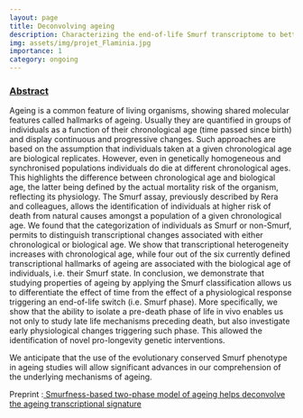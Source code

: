 ```yaml
---
layout: page
title: Deconvolving ageing
description: Characterizing the end-of-life Smurf transcriptome to better understand ageing by deconvolving processes involved in physiological and chronological ageing.
img: assets/img/projet_Flaminia.jpg
importance: 1
category: ongoing
---
```

<h3><u>Abstract</u></h3>
Ageing is a common feature of living organisms, showing shared molecular features called hallmarks of ageing. Usually they are quantified in groups of individuals as a function of their chronological age (time passed since birth) and display continuous and progressive changes. Such approaches are based on the assumption that individuals taken at a given chronological age are biological replicates. However, even in genetically homogeneous and synchronised populations individuals do die at different chronological ages. This highlights the difference between chronological age and biological age, the latter being defined by the actual mortality risk of the organism, reflecting its physiology. The Smurf assay, previously described by Rera and colleagues, allows the identification of individuals at higher risk of death from natural causes amongst a population of a given chronological age. We found that the categorization of individuals as Smurf or non-Smurf, permits to distinguish transcriptional changes associated with either chronological or biological age. We show that transcriptional heterogeneity increases with chronological age, while four out of the six currently defined transcriptional hallmarks of ageing are associated with the biological age of individuals, i.e. their Smurf state. In conclusion, we demonstrate that studying properties of ageing by applying the Smurf classification allows us to differentiate the effect of time from the effect of a physiological response triggering an end-of-life switch (i.e. Smurf phase). More specifically, we show that the ability to isolate a pre-death phase of life in vivo enables us not only to study late life mechanisms preceding death, but also investigate early physiological changes triggering such phase. This allowed the identification of novel pro-longevity genetic interventions.

We anticipate that the use of the evolutionary conserved Smurf phenotype in ageing studies will allow significant advances in our comprehension of the underlying mechanisms of ageing.
<p> Preprint :<a href="https://www.biorxiv.org/content/10.1101/2022.11.22.517330v2"> Smurfness-based two-phase model of ageing helps deconvolve the ageing transcriptional signature </a>